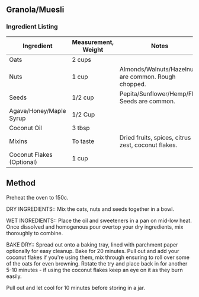 ## Granola/Muesli

### Ingredient Listing

Ingredient | Measurement, Weight | Notes
---|---|----
Oats | 2 cups | 
Nuts | 1 cup | Almonds/Walnuts/Hazelnuts are common. Rough chopped.
Seeds | 1/2 cup | Pepita/Sunflower/Hemp/Flax Seeds are common. 
Agave/Honey/Maple Syrup | 1/2 Cup |  
Coconut Oil | 3 tbsp | 
Mixins | To taste | Dried fruits, spices, citrus zest, coconut flakes.
Coconut Flakes (Optional) | 1 cup |

## Method

Preheat the oven to 150c.

DRY INGREDIENTS:: Mix the oats, nuts and seeds together in a bowl.

WET INGREDIENTS:: Place the oil and sweeteners in a pan on mid-low heat. Once dissolved and homogenous pour overtop your dry ingredients, mix thoroughly to combine.

BAKE DRY:: Spread out onto a baking tray, lined with parchment paper optionally for easy cleanup. Bake for 20 minutes. Pull out and add your coconut flakes if you're using them, mix through ensuring to roll over some of the oats for even browning. Rotate the try and place back in for another 5-10 minutes - if using the coconut flakes keep an eye on it as they burn easily.

Pull out and let cool for 10 minutes before storing in a jar.